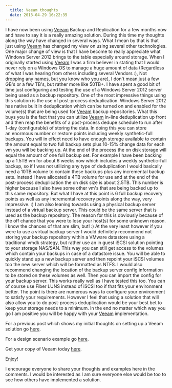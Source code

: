 ```yaml
---
  title: Veeam thoughts
  date: 2013-04-29 16:22:35
---
```


I have now been using [Veeam](http://www.veeam.com/cloud-backup-vmware-hyper-v.html?utm_source=everythingshould&utm_medium=banner&utm_campaign=cloudbackup "http\://www.veeam.com/cloud-backup-vmware-hyper-v.html?utm_source=everythingshould&utm_medium=banner&utm_campaign=cloudbackup") Backup and Replication for a few months now and have to say it
is a really amazing solution. During this time my thoughts along the way have
changed in several ways. What I mean by that is that just using [Veeam](http://www.veeam.com/cloud-backup-vmware-hyper-v.html?utm_source=everythingshould&utm_medium=banner&utm_campaign=cloudbackup "http\://www.veeam.com/cloud-backup-vmware-hyper-v.html?utm_source=everythingshould&utm_medium=banner&utm_campaign=cloudbackup") has changed my view on using several other technologies. One
major change of view is that I have become to really appreciate what Windows
Server 2012 brings to the table especially around storage. When I originally
started using [Veeam](http://www.veeam.com/cloud-backup-vmware-hyper-v.html?utm_source=everythingshould&utm_medium=banner&utm_campaign=cloudbackup "http\://www.veeam.com/cloud-backup-vmware-hyper-v.html?utm_source=everythingshould&utm_medium=banner&utm_campaign=cloudbackup") I was a firm believer in stating that I would never rely on a
Windows OS to manage a huge amount of data (Regardless of what I was hearing from
others including several Vendors :), Not dropping any names, but you know who
you are), I don't mean just a few GB's or a few TB's, but rather more like
50TB+. I have spent a good bit of time just configuring and testing the use of
a Windows Server 2012 server being used as a backup repository. One of the most
impressive things using this solution is the use of post-process deduplication.
Windows Server 2012 has native built in deduplication which can be turned on and
enabled for the volume(s) that are being used for
[Veeam](http://www.veeam.com/cloud-backup-vmware-hyper-v.html?utm_source=everythingshould&utm_medium=banner&utm_campaign=cloudbackup "http\://www.veeam.com/cloud-backup-vmware-hyper-v.html?utm_source=everythingshould&utm_medium=banner&utm_campaign=cloudbackup") backup repositories. What this buys you is the fact that you
can utilize [Veeam](http://www.veeam.com/cloud-backup-vmware-hyper-v.html?utm_source=everythingshould&utm_medium=banner&utm_campaign=cloudbackup "http\://www.veeam.com/cloud-backup-vmware-hyper-v.html?utm_source=everythingshould&utm_medium=banner&utm_campaign=cloudbackup") in-line deduplication up front and then reap the benefits of a
post-process dedupe schedule to run after 1-day (configurable) of storing the data.
In doing this you can store an enormous number or restore points including weekly
synthetic-full backups. You will in effect need to have enough storage available
to contain the amount equal to two full backup sets plus 10-15% change data for
each vm you will be backing up. At the end of the process the on disk storage
will equal the amount of one full backup set. For example I have been backing
up a 1.5TB vm for about 6 weeks now which includes a weekly synthetic-full
backup, so if I was not utilizing any type of deduplication I would basically
need a 10TB volume to contain these backups plus any incremental backup sets.
Instead I have allocated a 4TB volume for use and at the end of the post-process
deduplication the on disk size is about 2.5TB. This number is higher
because I also have some other vm's that are being backed up to this
same repository. But what I have at this point is 6 full backup recovery
points as well as any incremental recovery points along the way, very
impressive. :) I am also leaning towards using a physical backup server
instead of a virtual backup server. This could be the same server that
is used as the backup repository. The reason for this is obviously
because of the off chance that you were to lose your host(s) for some
unknown reason. I know the chances of that are slim, but! :) At the very
least however if you were to use a virtual backup server I would
definitely recommend not storing your backup repository within a VMware
datastore using a traditional vmdk strategy, but rather use an in guest
iSCSI solution pointing to your storage NAS/SAN. This way you can still
get access to the volumes which contain your backups in case of a
datastore issue. You will be able to quickly stand up a new backup
server and then repoint your iSCSI volumes too the new server which will
be formatted as NTFS. I would also recommend changing the location of
the backup server config information to be stored on these volumes as
well. Then you can import the config for your backup server. This works
really well as I have tested this too. You can of course use Fiber LUNS
instead of iSCSI too if that fits your environment better. The point is
there are numerous ways to configure your environment to satisfy your
requirements. However I feel that using a solution that will also allow
you to do post-process deduplication would be your best bet to keep your
storage needs to a minimum. In the end no matter which way you go I am
positive you will be happy with your
[Veeam](http://www.veeam.com/cloud-backup-vmware-hyper-v.html?utm_source=everythingshould&utm_medium=banner&utm_campaign=cloudbackup "http\://www.veeam.com/cloud-backup-vmware-hyper-v.html?utm_source=everythingshould&utm_medium=banner&utm_campaign=cloudbackup") implementation.

For a previous post which shows my initial thoughts on setting up a
Veeam solution go [here](http://everythingshouldbevirtual.com/veeam-backup-and-replication-to-nexenta-nfs "http\://everythingshouldbevirtual.com/veeam-backup-and-replication-to-nexenta-nfs").

For a design scenario example go [here](http://everythingshouldbevirtual.com/veeam-br-and-hp-3par-brainstorming "http\://everythingshouldbevirtual.com/veeam-br-and-hp-3par-brainstorming").

Get your copy of Veeam today [here](http://www.veeam.com/cloud-backup-vmware-hyper-v.html?utm_source=everythingshould&utm_medium=banner&utm_campaign=cloudbackup "http\://www.veeam.com/cloud-backup-vmware-hyper-v.html?utm_source=everythingshould&utm_medium=banner&utm_campaign=cloudbackup").

Enjoy!

I encourage everyone to share your thoughts and examples here in the
comments. I would be interested as I am sure everyone else would be too
to see how others have implemented a solution.
